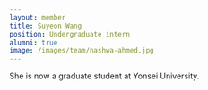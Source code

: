 ```yaml
---
layout: member
title: Suyeon Wang
position: Undergraduate intern
alumni: true
image: /images/team/nashwa-ahmed.jpg
---
```


She is now a graduate student at Yonsei University. 